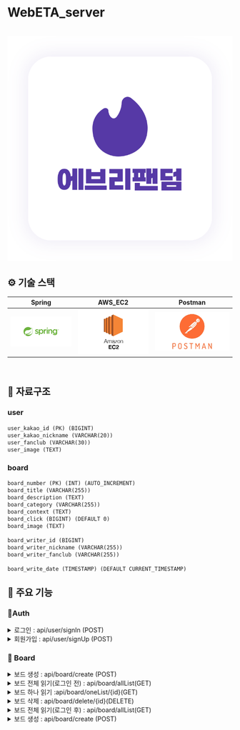 # WebETA_server

<p align="center">
  <br>
  <img src="./readme/Everyfandom.svg">
  <br>
</p>




## ⚙️ 기술 스택

|  Spring    |  AWS_EC2  |  Postman  | 
| :--------: | :-------: | :-------: |
|   ![sp]    |   ![ec2]  |   ![pm]   |

<br>

## 💽 자료구조

### user
    user_kakao_id (PK) (BIGINT)
    user_kakao_nickname (VARCHAR(20))
    user_fanclub (VARCHAR(30))
    user_image (TEXT)

### board
    board_number (PK) (INT) (AUTO_INCREMENT)
    board_title (VARCHAR(255))
    board_description (TEXT)
    board_category (VARCHAR(255))
    board_context (TEXT)
    board_click (BIGINT) (DEFAULT 0)
    board_image (TEXT)
    
    board_writer_id (BIGINT)
    board_writer_nickname (VARCHAR(255))
    board_writer_fanclub (VARCHAR(255))
    
    board_write_date (TIMESTAMP) (DEFAULT CURRENT_TIMESTAMP)

## 📌 주요 기능

###  🔗Auth
 <details markdown = "1">
  <summary>로그인 : api/user/signIn  (POST)</summary>
    <ul>
      <li>Request body</li>
      
```json
{
	"userKakaoId" : "사용자의 카카오 아이디"
	"kakaoAccessToken":"카카오가 발급하는 Token값"
}
```

  <li>Response body </li>  

```json
      {
    "result": true,
    "message": "Sign In Success",
    "data": {
        "token": "JWT 토큰",
        "exprTime": 3600000,
        "user": {
            "userKakaoId": "사용자의 카카오 아이디",
            "userKakaoNickname": "사용자1",
            "userAge": 25,
            "userFanclub": "팬클럽A",
            "userImage": null
        }
    }
}      
```

  </ul>
 </details>
  
 <details markdown = "1">
  <summary>회원가입 : api/user/signUp  (POST)</summary>
    <ul>
      <li>Request body</li>
      
```json
{
    "userKakaoId" : "201806142",
    "userKakaoNickname" : "김현승",
    "userFanclub":"세븐틴",
    "userImage" : "이미지"
}
```

  <li>Response body </li>  

```json
{
    "result": true,
    "message": "Sign Up Success!",
    "data": null
}    
```

  </ul>
 </details>

### 🔗 Board

 <details markdown = "1">
  <summary>보드 생성 : api/board/create (POST)</summary>
    <ul>
      <li>Header</li>
      
```json
{
	"Header" : {
		"Authoriztion" : "Bearer " + localstorge.getItem(token),
		"Content-Type" : "application/json" 
			}
}
```

  <li>Request Body </li>  

```json
{
    "boardTitle": "실험 제목",
    "boardDescription": "새롭게2 설명",
    "boardCategory": "새로운2 카테고리",
    "boardImage": "새롭게 이미지 URL",
    "boardWriterId": "1234",
    "boardWriterFanclub" : "세븐틴",
    "boardWriterNickname": "게시물 작성자 닉네임"
}
```

  <li>Response body</li>  

```json
{
    "result": true,
    "message": "Board Create Success",
    "data": null
}
```

  </ul>
 </details>


 <details markdown = "1">
  <summary >보드 전체 읽기(로그인 전) : api/board/allList(GET)</summary>
    <ul>

  <li>Response Body </li>  

```json
{
    "result": true,
    "message": "성공",
    "data": [
        {
            "boardNumber": 6,
            "boardTitle": "이미지제목",
            "boardDescription": "업데이트 설명",
            "boardCategory": "업데이트 카테고리",
            "boardContext": "url",
            "boardClick": 4,
            "boardImage": "z",
            "boardWriterId": "1234",
            "boardWriterNickname": "게시물 작성자 닉네임",
            "boardWriterFanclub": "세븐틴",
            "boardWriteDate": "2023-08-12T06:50:54.000+00:00"
        },
        {
            "boardNumber": 4,
            "boardTitle": "새로운2 제목",
            "boardDescription": "새롭게2 설명",
            "boardCategory": "새로운2 url",
            "boardContext": "새로운2 내용",
            "boardClick": 0,
            "boardImage": "z",
            "boardWriterId": "1234",
            "boardWriterNickname": "게시물 작성자 닉네임",
            "boardWriterFanclub": "세븐틴",
            "boardWriteDate": "2023-08-12T04:58:16.000+00:00"
        },
        {
            "boardNumber": 5,
            "boardTitle": "실험 제목",
            "boardDescription": "새롭게2 설명",
            "boardCategory": "새로운2 url",
            "boardContext": "새로운2 내용",
            "boardClick": 0,
            "boardImage": "새롭게 이미지 URL",
            "boardWriterId": "1234",
            "boardWriterNickname": "게시물 작성자 닉네임",
            "boardWriterFanclub": "세븐틴",
            "boardWriteDate": "2023-08-12T04:55:48.000+00:00"
        }
    ]
}
```

  </ul>
 </details>

 <details markdown = "1">
  <summary>보드 하나 읽기 :api/board/oneList/{id}(GET)</summary>
    <ul>
      <li>Header</li>
      
```json
{
	"Header" : {
		"Authoriztion" : "Bearer " + localstorge.getItem(token),
		"Content-Type" : "application/json" 
			}
}
```

  <li>PathVariable </li>  

```json
{
	"id" : "boardNumber"
}
```

  <li>Response body</li>  

```json
{
    "result": true,
    "message": "Read One List",
    "data": {
        "boardNumber": 3,
        "boardTitle": "새로운 제목",
        "boardDescription": "새롭게 설명",
        "boardCategory": "새로운 url",
        "boardContext": "새로운 내용",
        "boardClick": 6,
        "boardImage": "새롭게 이미지 URL",
        "boardWriterId": "1234",
        "boardWriterNickname": "게시물 작성자 닉네임",
        "boardWriterFanclub": "세븐틴",
        "boardWriteDate": "2023-08-12T04:40:00.000+00:00"
    }
}
```

  </ul>
 </details>
 
 <details markdown = "1">
  <summary>보드 삭제 : api/board/delete/{id}(DELETE)</summary>
    <ul>
      <li>Header</li>
      
```json
{
	"Header" : {
		"Authoriztion" : "Bearer " + localstorge.getItem(token),
		"Content-Type" : "application/json" 
			}
}
```

  <li>PathVariable </li>  

```json
{
	보드 삭제 : api/board/delete/{id}(DELETE)
}
```

  <li>Response body</li>  

```json
{
    "result": true,
    "message": "Board Delete Success!",
    "data": null
}
```

  </ul>
 </details>


 <details markdown = "1">
  <summary>보드 전체 읽기(로그인 후) : api/board/allList(GET)</summary>
    <ul>
      <li>Header</li>
      
```json
{
	"Header" : {
		"Authoriztion" : "Bearer " + localstorge.getItem(token),
		"Content-Type" : "application/json" 
			}
}
```
  <li>Request Body </li>  

```json
{
	"userFanclub":"세븐틴"    
}
```

  <li>Response body</li>  

```json
{
    "result": true,
    "message": "조회수로 배열",
    "data": [
        {
            "boardNumber": 3,
            "boardTitle": "새로운 제목",
            "boardDescription": "새롭게 설명",
            "boardCategory": "새로운 카테고리",
            "boardContext": "새로운 url",
            "boardClick": 6,
            "boardImage": "새롭게 이미지 URL",
            "boardWriterId": "1234",
            "boardWriterNickname": "게시물 작성자 닉네임",
            "boardWriterFanclub": "세븐틴",
            "boardWriteDate": "2023-08-12T04:40:00.000+00:00"
        },
        {
            "boardNumber": 6,
            "boardTitle": "이미지제목",
            "boardDescription": "업데이트 설명",
            "boardCategory": "업데이트 카테고리",
            "boardContext": "url",
            "boardClick": 4,
            "boardImage": "z",
            "boardWriterId": "1234",
            "boardWriterNickname": "게시물 작성자 닉네임",
            "boardWriterFanclub": "세븐틴",
            "boardWriteDate": "2023-08-12T06:50:54.000+00:00"
        },
        {
            "boardNumber": 7,
            "boardTitle": "실험 제목",
            "boardDescription": "새롭게2 설명",
            "boardCategory": "새로운2 카테고리",
            "boardContext": "새로운2 내용",
            "boardClick": 1,
            "boardImage": "새롭게 이미지 URL",
            "boardWriterId": "1234",
            "boardWriterNickname": "게시물 작성자 닉네임",
            "boardWriterFanclub": "세븐틴",
            "boardWriteDate": "2023-08-12T06:03:49.000+00:00"
        },
        {
            "boardNumber": 4,
            "boardTitle": "새로운2 제목",
            "boardDescription": "새롭게2 설명",
            "boardCategory": "새로운2 카테고리",
            "boardContext": "새로운2 내용",
            "boardClick": 0,
            "boardImage": "z",
            "boardWriterId": "1234",
            "boardWriterNickname": "게시물 작성자 닉네임",
            "boardWriterFanclub": "세븐틴",
            "boardWriteDate": "2023-08-12T04:58:16.000+00:00"
        },
        {
            "boardNumber": 5,
            "boardTitle": "실험 제목",
            "boardDescription": "새롭게2 설명",
            "boardCategory": "새로운2 카테고리",
            "boardContext": "새로운2 내용",
            "boardClick": 0,
            "boardImage": "새롭게 이미지 URL",
            "boardWriterId": "1234",
            "boardWriterNickname": "게시물 작성자 닉네임",
            "boardWriterFanclub": "세틴",
            "boardWriteDate": "2023-08-12T04:55:48.000+00:00"
        }
    ]
}
```

  </ul>
 </details>


 <details markdown = "1">
  <summary>보드 생성 : api/board/create (POST)</summary>
    <ul>
      <li>Header</li>
      
```json
{
	"Header" : {
		"Authoriztion" : "Bearer " + localstorge.getItem(token),
		"Content-Type" : "application/json" 
			}
}
```

  <li>Request Body </li>  

```json
{
    "boardTitle": "실험 제목",
    "boardDescription": "새롭게2 설명",
    "boardCategory": "새로운2 카테고리",
    "boardImage": "새롭게 이미지 URL",
    "boardWriterId": "1234",
    "boardWriterFanclub" : "세븐틴",
    "boardWriterNickname": "게시물 작성자 닉네임"
}
```

  <li>Response body</li>  

```json
{
    "result": true,
    "message": "Board Create Success",
    "data": null
}
```

  </ul>
 </details>



<br>

 

<!-- Stack Icon Refernces -->

[sp]: /readme/spring.png
[ec2]: /readme/EC2.png
[pm]: /readme/postman.png
